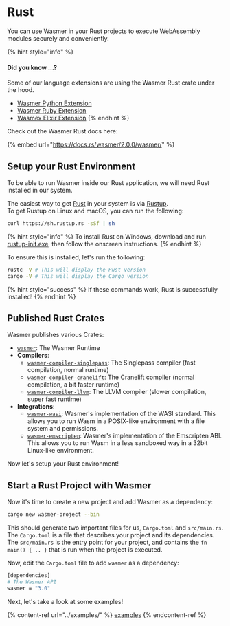 # Rust

You can use Wasmer in your Rust projects to execute WebAssembly modules securely and conveniently.

{% hint style="info" %}
#### Did you know ...?

Some of our language extensions are using the Wasmer Rust crate under the hood.

* [Wasmer Python Extension](https://github.com/wasmerio/wasmer-python)
* [Wasmer Ruby Extension](https://github.com/wasmerio/wasmer-ruby)
* [Wasmex Elixir Extension](https://github.com/tessi/wasmex)
{% endhint %}

Check out the Wasmer Rust docs here:

{% embed url="https://docs.rs/wasmer/2.0.0/wasmer/" %}

## Setup your Rust Environment

To be able to run Wasmer inside our Rust application, we will need Rust installed in our system.

The easiest way to get [Rust](https://www.rust-lang.org/) in your system is via [Rustup](https://rustup.rs/).\
To get Rustup on Linux and macOS, you can run the following:

```bash
curl https://sh.rustup.rs -sSf | sh
```

{% hint style="info" %}
To install Rust on Windows, download and run [rustup-init.exe](https://win.rustup.rs/), then follow the onscreen instructions.
{% endhint %}

To ensure this is installed, let's run the following:

```bash
rustc -V # This will display the Rust version
cargo -V # This will display the Cargo version
```

{% hint style="success" %}
If these commands work, Rust is successfully installed!
{% endhint %}

## Published Rust Crates

Wasmer publishes various Crates:

* [`wasmer`](https://crates.io/crates/wasmer/): The Wasmer Runtime
* **Compilers**:
  * [`wasmer-compiler-singlepass`](https://crates.io/crates/wasmer-compiler-singlepass): The Singlepass compiler (fast compilation, normal runtime)
  * [`wasmer-compiler-cranelift`](https://crates.io/crates/wasmer-compiler-cranelift): The Cranelift compiler (normal compilation, a bit faster runtime)
  * [`wasmer-compiler-llvm`](https://crates.io/crates/wasmer-compiler-llvm): The LLVM compiler (slower compilation, super fast runtime)
* **Integrations**:
  * [`wasmer-wasi`](https://crates.io/crates/wasmer-wasi): Wasmer's implementation of the WASI standard. This allows you to run Wasm in a POSIX-like environment with a file system and permissions.
  * [`wasmer-emscripten`](https://crates.io/crates/wasmer-emscripten): Wasmer's implementation of the Emscripten ABI. This allows you to run Wasm in a less sandboxed way in a 32bit Linux-like environment.

Now let's setup your Rust environment!

## Start a Rust Project with Wasmer

Now it's time to create a new project and add Wasmer as a dependency:

```bash
cargo new wasmer-project --bin
```

This should generate two important files for us, `Cargo.toml` and `src/main.rs`. The `Cargo.toml` is a file that describes your project and its dependencies. The `src/main.rs` is the entry point for your project, and contains the `fn main() { .. }` that is run when the project is executed.

Now, edit the `Cargo.toml` file to add `wasmer` as a dependency:

```bash
[dependencies]
# The Wasmer API
wasmer = "3.0"
```

Next, let's take a look at some examples!

{% content-ref url="../examples/" %}
[examples](../examples/)
{% endcontent-ref %}
